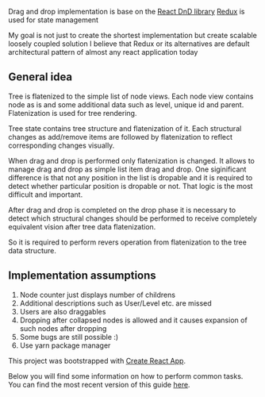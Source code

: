 Drag and drop implementation is base on the [React DnD library](http://react-dnd.github.io/react-dnd/)
[Redux](https://redux.js.org/) is used for state management

My goal is not just to create the shortest implementation but create scalable loosely coupled solution
I believe that Redux or its alternatives are default architectural pattern of almost any react application today

## General idea

Tree is flatenized to the simple list of node views.
Each node view contains node as is and some additional data such as level, unique id and parent.
Flatenization is used for tree rendering.

Tree state contains tree structure and flatenization of it.
Each structural changes as add/remove items are followed by flatenization to reflect corresponding changes visually.

When drag and drop is performed only flatenization is changed.
It allows to manage drag and drop as simple list item drag and drop.
One siginificant difference is that not any position in the list is dropable and it is required to detect whether particular position is dropable or not.
That logic is the most difficult and important.

After drag and drop is completed on the drop phase it is necessary to detect which structural changes should be performed to receive completely equivalent vision after tree data flatenization.

So it is required to perform revers operation from flatenization to the tree data structure.

## Implementation assumptions

1. Node counter just displays number of childrens
2. Additional descriptions such as User/Level etc. are missed
3. Users are also draggables
4. Dropping after collapsed nodes is allowed and it causes expansion of such nodes after dropping
5. Some bugs are still possible :)
6. Use yarn package manager

This project was bootstrapped with [Create React App](https://github.com/facebookincubator/create-react-app).

Below you will find some information on how to perform common tasks.<br>
You can find the most recent version of this guide [here](https://github.com/facebookincubator/create-react-app/blob/master/packages/react-scripts/template/README.md).
